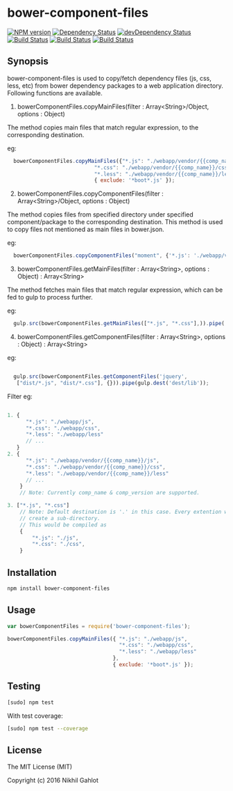 # bower-component-files
[![NPM version][npm-image]][npm-url] [![Dependency Status][daviddm-image]][daviddm-url] [![devDependency Status][daviddm-image-dev]][daviddm-url-dev] [![Build Status][travis-image]][travis-url] [![Build Status][appveyor-image]][appveyor-url] [![Build Status][codecov-image]][codecov-url]

## Synopsis

bower-component-files is used to copy/fetch dependency files (js, css, less, etc) from bower dependency packages to a web application directory. Following functions are available.

1. bowerComponentFiles.copyMainFiles(filter : Array&lt;String&gt;/Object, options : Object)

  The method copies main files that match regular expression, to the corresponding destination.

  eg:
  ```js
    bowerComponentFiles.copyMainFiles({"*.js": "./webapp/vendor/{{comp_name}}/js",
                              "*.css": "./webapp/vendor/{{comp_name}}/css",
                              "*.less": "./webapp/vendor/{{comp_name}}/less"},
                              { exclude: '*boot*.js' });

  ```
2. bowerComponentFiles.copyComponentFiles(filter : Array&lt;String&gt;/Object, options : Object)

  The method copies files from specified directory under specified component/package to the corresponding destination. This method is used to copy files not mentioned as main files in bower.json.

  eg:
  ```js
    bowerComponentFiles.copyComponentFiles("moment", {'*.js': './webapp/vendor/{{comp_name}}/js'});
  ```

3. bowerComponentFiles.getMainFiles(filter : Array&lt;String&gt;, options : Object) : Array&lt;String&gt;

  The method fetches main files that match regular expression, which can be fed to gulp to process further.

  eg:
  ```js
    gulp.src(bowerComponentFiles.getMainFiles(["*.js", "*.css"],)).pipe(  gulp.dest( 'dest/lib'));

  ```

4. bowerComponentFiles.getComponentFiles(filter : Array&lt;String&gt;, options : Object) : Array&lt;String&gt;

  eg:
  ```js

    gulp.src(bowerComponentFiles.getComponentFiles('jquery',
     ["dist/*.js", "dist/*.css"], {})).pipe(gulp.dest('dest/lib'));

  ```

Filter eg:

```js

1. {
      "*.js": "./webapp/js",
      "*.css": "./webapp/css",
      "*.less": "./webapp/less"
      // ...
   }
2. {
      "*.js": "./webapp/vendor/{{comp_name}}/js",
      "*.css": "./webapp/vendor/{{comp_name}}/css",
      "*.less": "./webapp/vendor/{{comp_name}}/less"
      // ...
    }
    // Note: Currently comp_name & comp_version are supported.

3. ["*.js", "*.css"]
    // Note: Default destination is '.' in this case. Every extention would
    // create a sub-directory.
    // This would be compiled as
    {
        "*.js": "./js",
        "*.css": "./css",
    }

```

## Installation

```bash
npm install bower-component-files
```
## Usage

```js
var bowerComponentFiles = require('bower-component-files');

bowerComponentFiles.copyMainFiles({ "*.js": "./webapp/js",
                                    "*.css": "./webapp/css",
                                    "*.less": "./webapp/less"
                                  },
                                  { exclude: '*boot*.js' });
```

## Testing
```bash
[sudo] npm test
```

With test coverage:
```bash
[sudo] npm test --coverage
```

## License

The MIT License (MIT)

Copyright (c) 2016 Nikhil Gahlot

[npm-image]: https://badge.fury.io/js/bower-component-files.svg
[npm-url]: https://npmjs.org/package/bower-component-files

[daviddm-image]: https://david-dm.org/gahlotnikhil/bower-component-files.svg
[daviddm-url]: https://david-dm.org/gahlotnikhil/bower-component-files

[daviddm-image-dev]: https://david-dm.org/gahlotnikhil/bower-component-files/dev-status.svg
[daviddm-url-dev]: https://david-dm.org/gahlotnikhil/bower-component-files#info=devDependencies

[travis-image]: https://img.shields.io/travis/gahlotnikhil/bower-component-files/master.svg?label=linux/os
[travis-url]: https://travis-ci.org/gahlotnikhil/bower-component-files

[appveyor-image]: https://img.shields.io/appveyor/ci/gahlotnikhil/bower-component-files/master.svg?label=windows
[appveyor-url]: https://ci.appveyor.com/project/gahlotnikhil/bower-component-files

[codecov-image]: https://codecov.io/gh/gahlotnikhil/bower-component-files/branch/master/graph/badge.svg
[codecov-url]: https://codecov.io/gh/gahlotnikhil/bower-component-files
